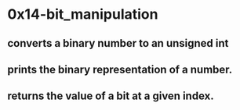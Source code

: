 # 0x14-bit_manipulation
## converts a binary number to an unsigned int
## prints the binary representation of a number.
## returns the value of a bit at a given index.
